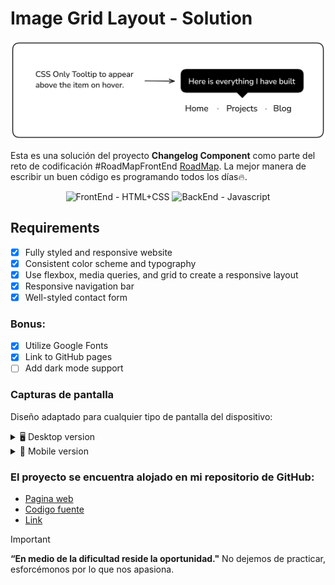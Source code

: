 # Image Grid Layout - Solution

<img src="tooltip-zh8gm.png" alt="Solucion preview" style="max-width: 100%; height: auto;">

Esta es una solución del proyecto **Changelog Component** como parte del reto de codificación #RoadMapFrontEnd [RoadMap](https://roadmap.sh/projects/tooltip-ui). La mejor manera de escribir un buen código es programando todos los días🔥.

<div align="center">
  <img src="https://img.shields.io/badge/FrontEnd-HTML%2BCSS-yellow" alt="FrontEnd - HTML+CSS">
  <img src="https://img.shields.io/badge/BackEnd-Javascript-orange" alt="BackEnd - Javascript">
</div>

## Requirements
- [x] Fully styled and responsive website
- [x] Consistent color scheme and typography
- [x] Use flexbox, media queries, and grid to create a responsive layout
- [x] Responsive navigation bar
- [x] Well-styled contact form

### Bonus:

- [x] Utilize Google Fonts
- [x] Link to GitHub pages
- [ ] Add dark mode support

### Capturas de pantalla

Diseño adaptado para cualquier tipo de pantalla del dispositivo:

<details>
    <summary>🖥️ Desktop version</summary>

![](desktop.jpg)
</details>

<details>
    <summary>📱 Mobile version</summary>

![](mobile.jpg)
</details>


### El proyecto se encuentra alojado en mi repositorio de GitHub:

- [Pagina web](https://miguelramosalarcon.github.io/Tooltip-UI-roadmap)
- [Codigo fuente]()
- [Link](https://roadmap.sh/projects/tooltip-ui)
> [!IMPORTANT]
> **“En medio de la dificultad reside la oportunidad."** No dejemos de practicar, esforcémonos por lo que nos apasiona.
